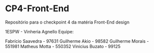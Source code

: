 # CP4-Front-End
Repositório para o checkpoint 4 da matéria Front-End design

1ESPW - Vinheria Agnello
Equipe:

Fabrício Saavedra - 97631
Guilherme Akio - 98582
Guilherme Morais - 551981
Matheus Motta - 550352
Vinicius Buzato - 99125
